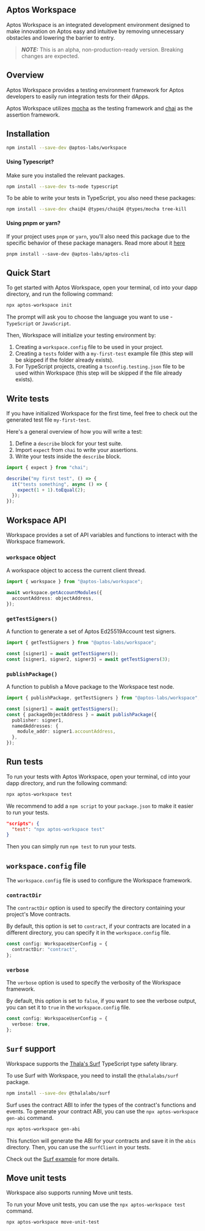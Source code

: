 ## Aptos Workspace

Aptos Workspace is an integrated development environment designed to make innovation on Aptos easy and intuitive by removing unnecessary obstacles and lowering the barrier to entry.

> **_NOTE:_** This is an alpha, non-production-ready version. Breaking changes are expected.

## Overview

Aptos Workspace provides a testing environment framework for Aptos developers to easily run integration tests for their dApps.

Aptos Workspace utilizes [mocha](https://mochajs.org/) as the testing framework and [chai](https://www.chaijs.com/) as the assertion framework.

## Installation

```bash
npm install --save-dev @aptos-labs/workspace
```

#### Using Typescript?

Make sure you installed the relevant packages.

```bash
npm install --save-dev ts-node typescript
```

To be able to write your tests in TypeScript, you also need these packages:

```bash
npm install --save-dev chai@4 @types/chai@4 @types/mocha tree-kill
```

#### Using pnpm or yarn?

If your project uses `pnpm` or `yarn`, you'll also need this package due to the specific behavior of these package managers. Read more about it [here](https://github.com/aptos-labs/workspace/pull/6)

```
pnpm install --save-dev @aptos-labs/aptos-cli
```

## Quick Start

To get started with Aptos Workspace, open your terminal, cd into your dapp directory, and run the following command:

```bash
npx aptos-workspace init
```

The prompt will ask you to choose the language you want to use - `TypeScript` or `JavaScript`.

Then, Workspace will initialize your testing environment by:

1. Creating a `workspace.config` file to be used in your project.
2. Creating a `tests` folder with a `my-first-test` example file (this step will be skipped if the folder already exists).
3. For TypeScript projects, creating a `tsconfig.testing.json` file to be used within Workspace (this step will be skipped if the file already exists).

## Write tests

If you have initialized Workspace for the first time, feel free to check out the generated test file `my-first-test`.

Here's a general overview of how you will write a test:

1. Define a `describe` block for your test suite.
2. Import `expect` from `chai` to write your assertions.
3. Write your tests inside the `describe` block.

```javascript
import { expect } from "chai";

describe("my first test", () => {
  it("tests something", async () => {
    expect(1 + 1).toEqual(2);
  });
});
```

## Workspace API

Workspace provides a set of API variables and functions to interact with the Workspace framework.

### `workspace` object

A workspace object to access the current client thread.

```typescript
import { workspace } from "@aptos-labs/workspace";

await workspace.getAccountModules({
  accountAddress: objectAddress,
});
```

### `getTestSigners()`

A function to generate a set of Aptos Ed25519Account test signers.

```typescript
import { getTestSigners } from "@aptos-labs/workspace";

const [signer1] = await getTestSigners();
const [signer1, signer2, signer3] = await getTestSigners(3);
```

### `publishPackage()`

A function to publish a Move package to the Workspace test node.

```typescript
import { publishPackage, getTestSigners } from "@aptos-labs/workspace";

const [signer1] = await getTestSigners();
const { packageObjectAddress } = await publishPackage({
  publisher: signer1,
  namedAddresses: {
    module_addr: signer1.accountAddress,
  },
});
```

## Run tests

To run your tests with Aptos Workspace, open your terminal, cd into your dapp directory, and run the following command:

```bash
npx aptos-workspace test
```

We recommend to add a `npm script` to your `package.json` to make it easier to run your tests.

```json
"scripts": {
  "test": "npx aptos-workspace test"
}
```

Then you can simply run `npm test` to run your tests.

## `workspace.config` file

The `workspace.config` file is used to configure the Workspace framework.

### `contractDir`

The `contractDir` option is used to specify the directory containing your project's Move contracts.

By default, this option is set to `contract`, if your contracts are located in a different directory, you can specify it in the `workspace.config` file.

```typescript
const config: WorkspaceUserConfig = {
  contractDir: "contract",
};
```

### `verbose`

The `verbose` option is used to specify the verbosity of the Workspace framework.

By default, this option is set to `false`, if you want to see the verbose output, you can set it to `true` in the `workspace.config` file.

```typescript
const config: WorkspaceUserConfig = {
  verbose: true,
};
```

## `Surf` support

Workspace supports the [Thala's Surf](https://aptos.dev/en/build/sdks/ts-sdk/type-safe-contract) TypeScript type safety library.

To use Surf with Workspace, you need to install the `@thalalabs/surf` package.

```bash
npm install --save-dev @thalalabs/surf
```

Surf uses the contract ABI to infer the types of the contract's functions and events.
To generate your contract ABI, you can use the `npx aptos-workspace gen-abi` command.

```bash
npx aptos-workspace gen-abi
```

This function will generate the ABI for your contracts and save it in the `abis` directory.
Then, you can use the `surfClient` in your tests.

Check out the [Surf example](../examples/ts-node-app/tests/todoList-with-surf.ts) for more details.

## Move unit tests

Workspace also supports running Move unit tests.

To run your Move unit tests, you can use the `npx aptos-workspace test` command.

```bash
npx aptos-workspace move-unit-test
```
